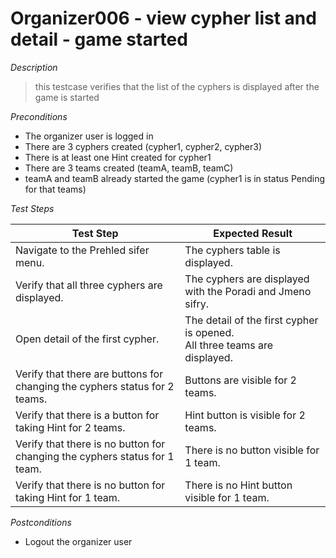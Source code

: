 # Organizer006 - view cypher list and detail - game started

*Description*
>this testcase verifies that the list of the cyphers is displayed after the game is started

*Preconditions*
* The organizer user is logged in
* There are 3 cyphers created (cypher1, cypher2, cypher3)
* There is at least one Hint created for cypher1
* There are 3 teams created (teamA, teamB, teamC)
* teamA and teamB already started the game (cypher1 is in status Pending for that teams)

*Test Steps*

|Test Step|Expected Result|
|---------|---------------|
|Navigate to the Prehled sifer menu.|The cyphers table is displayed.|
|Verify that all three cyphers are displayed.|The cyphers are displayed with the Poradi and Jmeno sifry.|
|Open detail of the first cypher.|The detail of the first cypher is opened.<br>All three teams are displayed.|
|Verify that there are buttons for changing the cyphers status for 2 teams.|Buttons are visible for 2 teams.|
|Verify that there is a button for taking Hint for 2 teams.|Hint button is visible for 2 teams.|
|Verify that there is no button for changing the cyphers status for 1 team.|There is no button visible for 1 team.|
|Verify that there is no button for taking Hint for 1 team.|There is no Hint button visible for 1 team.|

*Postconditions*
* Logout the organizer user
